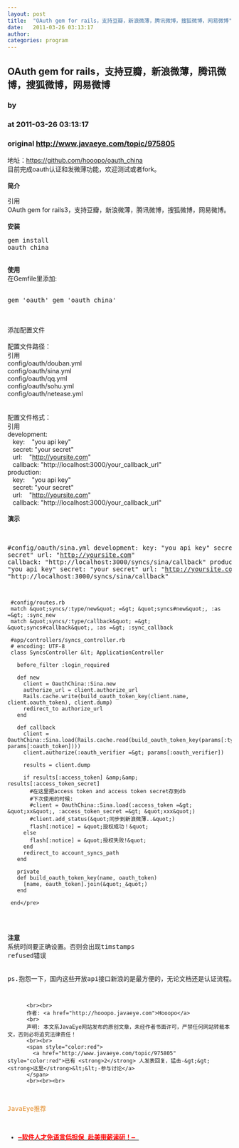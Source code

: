 ```yaml
---
layout: post
title:  "OAuth gem for rails，支持豆瓣，新浪微薄，腾讯微博，搜狐微博，网易微博"
date:   2011-03-26 03:13:17
author: 
categories: program
---
```


## OAuth gem for rails，支持豆瓣，新浪微薄，腾讯微博，搜狐微博，网易微博
### by 
### at 2011-03-26 03:13:17
### original <http://www.javaeye.com/topic/975805>

地址：<a href="https://github.com/hooopo/oauth_china">https://github.com/hooopo/oauth_china</a>
<br>目前完成oauth认证和发微薄功能，欢迎测试或者fork。
<br>
<br><strong>简介</strong>
<br><div>引用</div><div>OAuth gem for rails3，支持豆瓣，新浪微薄，腾讯微博，搜狐微博，网易微博。</div>
<br><strong>安装</strong>
<br><pre name="code">gem install oauth_china</pre>
<br><strong>使用</strong>
<br>在Gemfile里添加:
<br>
<br><pre name="code">gem 'oauth' 
gem 'oauth_china'</pre>
<br>
<br>添加配置文件
<br>
<br> 配置文件路径：
<br> <div>引用</div><div>config/oauth/douban.yml
<br> config/oauth/sina.yml
<br> config/oauth/qq.yml
<br> config/oauth/sohu.yml
<br> config/oauth/netease.yml</div>
<br>
<br> 配置文件格式：
<br><div>引用</div><div> development:
<br>   key:    &quot;you api key&quot;
<br>   secret: &quot;your secret&quot;
<br>   url:    &quot;http://yoursite.com&quot;
<br>   callback: &quot;http://localhost:3000/your_callback_url&quot;
<br> production:
<br>   key:    &quot;you api key&quot;
<br>   secret: &quot;your secret&quot;
<br>   url:    &quot;http://yoursite.com&quot;
<br>   callback: &quot;http://localhost:3000/your_callback_url&quot;</div>
<br><strong>演示</strong>
<br>
<br>  <pre name="code">   #config/oauth/sina.yml
     development:
           key:    &quot;you api key&quot;
           secret: &quot;your secret&quot;
           url:    &quot;http://yoursite.com&quot;
           callback: &quot;http://localhost:3000/syncs/sina/callback&quot;
         production:
           key:    &quot;you api key&quot;
           secret: &quot;your secret&quot;
           url:    &quot;http://yoursite.com&quot;
           callback: &quot;http://localhost:3000/syncs/sina/callback&quot;


     #config/routes.rb
     match &quot;syncs/:type/new&quot; =&gt; &quot;syncs#new&quot;, :as =&gt; :sync_new
     match &quot;syncs/:type/callback&quot; =&gt; &quot;syncs#callback&quot;, :as =&gt; :sync_callback

     #app/controllers/syncs_controller.rb
     # encoding: UTF-8
     class SyncsController &lt; ApplicationController

       before_filter :login_required

       def new
         client = OauthChina::Sina.new
         authorize_url = client.authorize_url
         Rails.cache.write(build_oauth_token_key(client.name, client.oauth_token), client.dump)
         redirect_to authorize_url
       end

       def callback
         client = OauthChina::Sina.load(Rails.cache.read(build_oauth_token_key(params[:type], params[:oauth_token])))
         client.authorize(:oauth_verifier =&gt; params[:oauth_verifier])

         results = client.dump

         if results[:access_token] &amp;&amp; results[:access_token_secret]
           #在这里把access token and access token secret存到db
           #下次使用的时候:
           #client = OauthChina::Sina.load(:access_token =&gt; &quot;xx&quot;, :access_token_secret =&gt; &quot;xxx&quot;)
           #client.add_status(&quot;同步到新浪微薄..&quot;)
           flash[:notice] = &quot;授权成功！&quot;
         else
           flash[:notice] = &quot;授权失败!&quot;
         end
         redirect_to account_syncs_path
       end

       private
       def build_oauth_token_key(name, oauth_token)
         [name, oauth_token].join(&quot;_&quot;)
       end

     end</pre>
<br><strong>注意</strong>
<br>系统时间要正确设置。否则会出现timstamps refused错误
<br>
<br>ps.抱怨一下，国内这些开放api接口新浪的是最方便的，无论文档还是认证流程。其他都是各种不按标准。。各种坑人啊。。尤其是搜狐网易。<img src="http://www.iteye.com/images/smiles/icon_arrow.gif"> 
          
          <br><br>
          作者: <a href="http://hooopo.javaeye.com">Hooopo</a> 
          <br>
          声明: 本文系JavaEye网站发布的原创文章，未经作者书面许可，严禁任何网站转载本文，否则必将追究法律责任！
          <br><br>
          <span style="color:red">
            <a href="http://www.javaeye.com/topic/975805" style="color:red">已有 <strong>2</strong> 人发表回复，猛击-&gt;&gt;<strong>这里</strong>&lt;&lt;-参与讨论</a>
          </span>
          <br><br><br>
<span style="color:#e28822">JavaEye推荐</span>
<br>
<ul><li><a href="http://www.iteye.com/clicks/433"><span style="color:red;font-weight:bold">—软件人才免语言低担保 赴美带薪读研！— </span></a></li></ul>
<br><br><br>